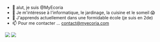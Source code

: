 - 👋 alut, je suis @MyEcoria
- 👀 Je m'intéresse à l'informatique, le jardinage, la cuisine et le someil 😱
- 🌱 J'apprends actuellement dans une formidable école (je suis en 2de)
- 📫 Pour me contacter ... <contact@myecoria.com> 

<img align="center" src="https://github-readme-stats.vercel.app/api/top-langs/?username=MyEcoria&theme=gradient" /> <img align="center" src="https://github-readme-stats.vercel.app/api?username=MyEcoria&show_icons=true&theme=radical" />
